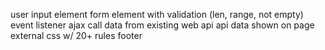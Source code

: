 user input element
form element with validation (len, range, not empty)
event listener
ajax call
data from existing web api
api data shown on page
external css w/ 20+ rules
footer